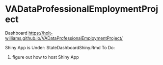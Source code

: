 # VADataProfessionalEmploymentProject

Dashboard
https://holt-williams.github.io/VADataProfessionalEmploymentProject/ 

Shiny App is Under:
StateDashboardShiny.Rmd
To Do:
1. figure out how to host Shiny App
